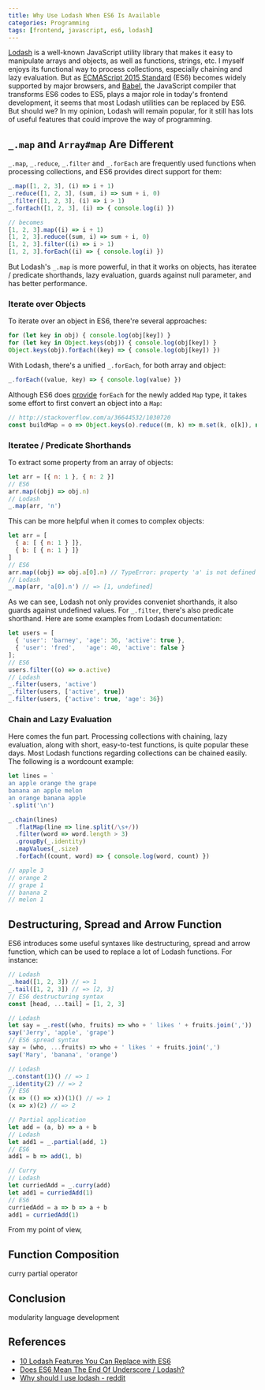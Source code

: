 ```yaml
---
title: Why Use Lodash When ES6 Is Available
categories: Programming
tags: [frontend, javascript, es6, lodash]
---
```


[Lodash](https://lodash.com/) is a well-known JavaScript utility library that makes it easy to manipulate arrays and objects, as well as functions, strings, etc. I myself enjoys its functional way to process collections, especially chaining and lazy evaluation. But as [ECMAScript 2015 Standard][1] (ES6) becomes widely supported by major browsers, and [Babel](https://babeljs.io/), the JavaScript compiler that transforms ES6 codes to ES5, plays a major role in today's frontend development, it seems that most Lodash utilities can be replaced by ES6. But should we? In my opinion, Lodash will remain popular, for it still has lots of useful features that could improve the way of programming.

## `_.map` and `Array#map` Are Different

`_.map`, `_.reduce`, `_.filter` and `_.forEach` are frequently used functions when processing collections, and ES6 provides direct support for them:

```js
_.map([1, 2, 3], (i) => i + 1)
_.reduce([1, 2, 3], (sum, i) => sum + i, 0)
_.filter([1, 2, 3], (i) => i > 1)
_.forEach([1, 2, 3], (i) => { console.log(i) })

// becomes
[1, 2, 3].map((i) => i + 1)
[1, 2, 3].reduce((sum, i) => sum + i, 0)
[1, 2, 3].filter((i) => i > 1)
[1, 2, 3].forEach((i) => { console.log(i) })
```

But Lodash's `_.map` is more powerful, in that it works on objects, has iteratee / predicate shorthands, lazy evaluation, guards against null parameter, and has better performance.

<!-- more -->

### Iterate over Objects

To iterate over an object in ES6, there're several approaches:

```js
for (let key in obj) { console.log(obj[key]) }
for (let key in Object.keys(obj)) { console.log(obj[key]) }
Object.keys(obj).forEach((key) => { console.log(obj[key]) })
```

With Lodash, there's a unified `_.forEach`, for both array and object:

```js
_.forEach((value, key) => { console.log(value) })
```

Although ES6 does [provide][2] `forEach` for the newly added `Map` type, it takes some effort to first convert an object into a `Map`:

```js
// http://stackoverflow.com/a/36644532/1030720
const buildMap = o => Object.keys(o).reduce((m, k) => m.set(k, o[k]), new Map());
```

### Iteratee / Predicate Shorthands

To extract some property from an array of objects:

```js
let arr = [{ n: 1 }, { n: 2 }]
// ES6
arr.map((obj) => obj.n)
// Lodash
_.map(arr, 'n')
```

This can be more helpful when it comes to complex objects:

```js
let arr = [
  { a: [ { n: 1 } ]},
  { b: [ { n: 1 } ]}
]
// ES6
arr.map((obj) => obj.a[0].n) // TypeError: property 'a' is not defined in arr[1]
// Lodash
_.map(arr, 'a[0].n') // => [1, undefined]
```

As we can see, Lodash not only provides conveniet shorthands, it also guards against undefined values. For `_.filter`, there's also predicate shorthand. Here are some examples from Lodash documentation:

```js
let users = [
  { 'user': 'barney', 'age': 36, 'active': true },
  { 'user': 'fred',   'age': 40, 'active': false }
];
// ES6
users.filter((o) => o.active)
// Lodash
_.filter(users, 'active')
_.filter(users, ['active', true])
_.filter(users, {'active': true, 'age': 36})
```

### Chain and Lazy Evaluation

Here comes the fun part. Processing collections with chaining, lazy evaluation, along with short, easy-to-test functions, is quite popular these days. Most Lodash functions regarding collections can be chained easily. The following is a wordcount example:

```js
let lines = `
an apple orange the grape
banana an apple melon
an orange banana apple
`.split('\n')

_.chain(lines)
  .flatMap(line => line.split(/\s+/))
  .filter(word => word.length > 3)
  .groupBy(_.identity)
  .mapValues(_.size)
  .forEach((count, word) => { console.log(word, count) })

// apple 3
// orange 2
// grape 1
// banana 2
// melon 1
```

## Destructuring, Spread and Arrow Function

ES6 introduces some useful syntaxes like destructuring, spread and arrow function, which can be used to replace a lot of Lodash functions. For instance:

```js
// Lodash
_.head([1, 2, 3]) // => 1
_.tail([1, 2, 3]) // => [2, 3]
// ES6 destructuring syntax
const [head, ...tail] = [1, 2, 3]

// Lodash
let say = _.rest((who, fruits) => who + ' likes ' + fruits.join(','))
say('Jerry', 'apple', 'grape')
// ES6 spread syntax
say = (who, ...fruits) => who + ' likes ' + fruits.join(',')
say('Mary', 'banana', 'orange')

// Lodash
_.constant(1)() // => 1
_.identity(2) // => 2
// ES6
(x => (() => x))(1)() // => 1
(x => x)(2) // => 2

// Partial application
let add = (a, b) => a + b
// Lodash
let add1 = _.partial(add, 1)
// ES6
add1 = b => add(1, b)

// Curry
// Lodash
let curriedAdd = _.curry(add)
let add1 = curriedAdd(1)
// ES6
curriedAdd = a => b => a + b
add1 = curriedAdd(1)
```

From my point of view,

## Function Composition

curry
partial
operator

## Conclusion

modularity
language development

## References

* [10 Lodash Features You Can Replace with ES6](https://www.sitepoint.com/lodash-features-replace-es6/)
* [Does ES6 Mean The End Of Underscore / Lodash?](https://derickbailey.com/2016/09/12/does-es6-mean-the-end-of-underscore-lodash/)
* [Why should I use lodash - reddit](https://www.reddit.com/r/javascript/comments/41fq2s/why_should_i_use_lodash_or_rather_what_lodash/)

[1]: http://www.ecma-international.org/ecma-262/6.0/
[2]: https://developer.mozilla.org/en-US/docs/Web/JavaScript/Reference/Global_Objects/Map
